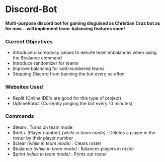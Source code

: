# Discord-Bot
**Multi-purpose discord bot for gaming disguised as Christian Cruz bot as for now... will implement team-balancing features soon!**
### Current Objectives
* Introduce discrepancy values to denote team imbalances when using the $balance command
* Introduce randomizer for teams
* Improve balancing for odd-numbered teams
* Stopping Discord from banning the bot every so often
### Websites Used
* Replit (Online IDE's are good for this type of project)
* UptimeRobot (Currently pinging the bot every 10 minutes)
### Commands
* $team : Turns on team mode
* $del + (Player number) *(while in team mode)* : Deletes a player in the roster by their player number
* $clear *(while in team mode)* : Clears roster
* $balance *(while in team mode)* : Balances players in roster
* $print *(while in team mode)* : Prints out roster
